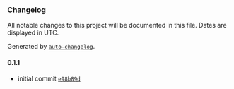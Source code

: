 ### Changelog

All notable changes to this project will be documented in this file. Dates are displayed in UTC.

Generated by [`auto-changelog`](https://github.com/CookPete/auto-changelog).

#### 0.1.1

- initial commit [`e98b89d`](https://github.com/reborn82/n8n-nodes-pdftoimg/commit/e98b89d033a6fee3a876fb3ff7956ff42d3b414c)
